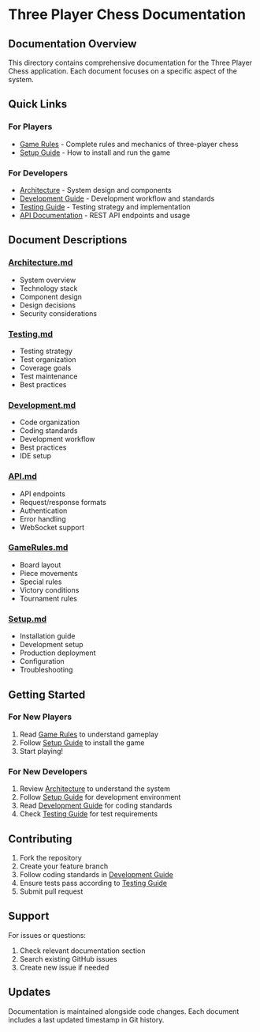 # Three Player Chess Documentation

## Documentation Overview
This directory contains comprehensive documentation for the Three Player Chess application. Each document focuses on a specific aspect of the system.

## Quick Links

### For Players
- [Game Rules](GameRules.md) - Complete rules and mechanics of three-player chess
- [Setup Guide](Setup.md) - How to install and run the game

### For Developers
- [Architecture](Architecture.md) - System design and components
- [Development Guide](Development.md) - Development workflow and standards
- [Testing Guide](Testing.md) - Testing strategy and implementation
- [API Documentation](API.md) - REST API endpoints and usage

## Document Descriptions

### [Architecture.md](Architecture.md)
- System overview
- Technology stack
- Component design
- Design decisions
- Security considerations

### [Testing.md](Testing.md)
- Testing strategy
- Test organization
- Coverage goals
- Test maintenance
- Best practices

### [Development.md](Development.md)
- Code organization
- Coding standards
- Development workflow
- Best practices
- IDE setup

### [API.md](API.md)
- API endpoints
- Request/response formats
- Authentication
- Error handling
- WebSocket support

### [GameRules.md](GameRules.md)
- Board layout
- Piece movements
- Special rules
- Victory conditions
- Tournament rules

### [Setup.md](Setup.md)
- Installation guide
- Development setup
- Production deployment
- Configuration
- Troubleshooting

## Getting Started

### For New Players
1. Read [Game Rules](GameRules.md) to understand gameplay
2. Follow [Setup Guide](Setup.md) to install the game
3. Start playing!

### For New Developers
1. Review [Architecture](Architecture.md) to understand the system
2. Follow [Setup Guide](Setup.md) for development environment
3. Read [Development Guide](Development.md) for coding standards
4. Check [Testing Guide](Testing.md) for test requirements

## Contributing
1. Fork the repository
2. Create your feature branch
3. Follow coding standards in [Development Guide](Development.md)
4. Ensure tests pass according to [Testing Guide](Testing.md)
5. Submit pull request

## Support
For issues or questions:
1. Check relevant documentation section
2. Search existing GitHub issues
3. Create new issue if needed

## Updates
Documentation is maintained alongside code changes. Each document includes a last updated timestamp in Git history. 